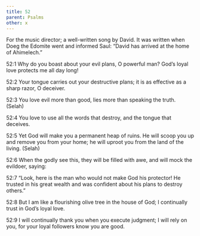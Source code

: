 ```yaml
---
title: 52
parent: Psalms
other: x
---
```



For the music director; a well-written song by David. It was written when Doeg the Edomite went and informed Saul: “David has arrived at the home of Ahimelech.”


<a name="52:1">52:1</a> Why do you boast about your evil plans, O powerful man?
God’s loyal love protects me all day long!

<a name="52:2">52:2</a> Your tongue carries out your destructive plans;
it is as effective as a sharp razor, O deceiver.

<a name="52:3">52:3</a> You love evil more than good,
lies more than speaking the truth. (Selah)

<a name="52:4">52:4</a> You love to use all the words that destroy,
and the tongue that deceives.

<a name="52:5">52:5</a> Yet God will make you a permanent heap of ruins.
He will scoop you up and remove you from your home;
he will uproot you from the land of the living. (Selah)

<a name="52:6">52:6</a> When the godly see this, they will be filled with awe,
and will mock the evildoer, saying:

<a name="52:7">52:7</a> “Look, here is the man who would not make God his protector!
He trusted in his great wealth
and was confident about his plans to destroy others.”

<a name="52:8">52:8</a> But I am like a flourishing olive tree in the house of God;
I continually trust in God’s loyal love.

<a name="52:9">52:9</a> I will continually thank you when you execute judgment;
I will rely on you, for your loyal followers know you are good.